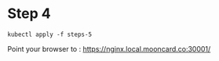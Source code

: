 # Step 4

```
kubectl apply -f steps-5
```

Point your browser to : https://nginx.local.mooncard.co:30001/